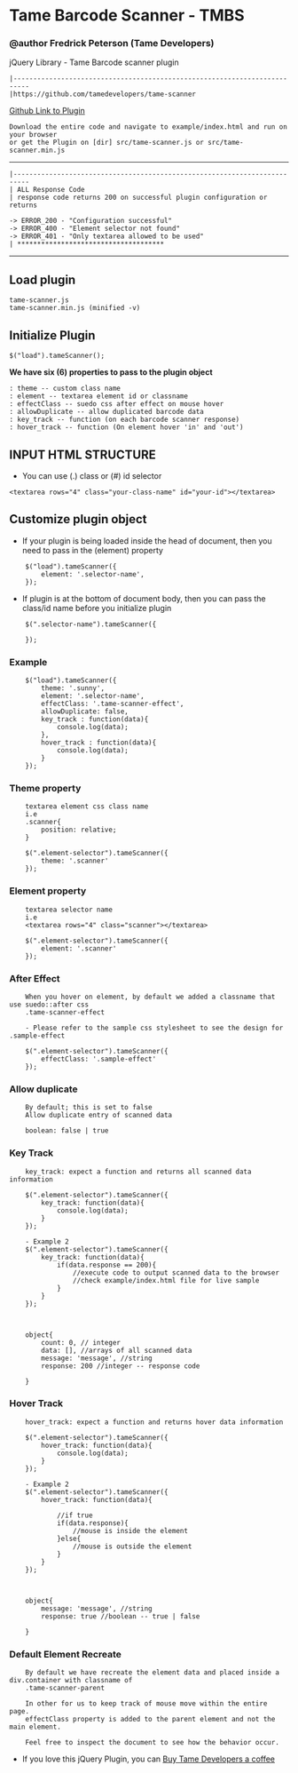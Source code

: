 # Tame Barcode Scanner - TMBS

### @author Fredrick Peterson (Tame Developers)
jQuery Library - Tame Barcode scanner plugin
```
|--------------------------------------------------------------------------
|https://github.com/tamedevelopers/tame-scanner
```
[Github Link to Plugin](https://github.com/tamedevelopers/tame-scanner)

```
Download the entire code and navigate to example/index.html and run on your browser
or get the Plugin on [dir] src/tame-scanner.js or src/tame-scanner.min.js
```

***
```
|--------------------------------------------------------------------------
| ALL Response Code
| response code returns 200 on successful plugin configuration or returns

-> ERROR_200 - "Configuration successful"
-> ERROR_400 - "Element selector not found"
-> ERROR_401 - "Only textarea allowed to be used"
| *************************************
```
***

## Load plugin
```
tame-scanner.js
tame-scanner.min.js (minified -v)
```


## Initialize Plugin
```
$("load").tameScanner();
```

**We have six (6) properties to pass to the plugin object**

```
: theme -- custom class name
: element -- textarea element id or classname
: effectClass -- suedo css after effect on mouse hover
: allowDuplicate -- allow duplicated barcode data
: key_track -- function (on each barcode scanner response)
: hover_track -- function (On element hover 'in' and 'out')

```

## INPUT HTML STRUCTURE

- You can use (.) class or (#) id selector
```
<textarea rows="4" class="your-class-name" id="your-id"></textarea>
```


## Customize plugin object
- If your plugin is being loaded inside the head of document, then you need to pass in the (element) property
```
    $("load").tameScanner({
        element: '.selector-name',
    });
```

- If plugin is at the bottom of document body, then you can pass the class/id name before you initialize plugin 
```
    $(".selector-name").tameScanner({
        
    });
```

### Example 
```
    $("load").tameScanner({
        theme: '.sunny',
        element: '.selector-name',
        effectClass: '.tame-scanner-effect',
        allowDuplicate: false,
        key_track : function(data){
            console.log(data);
        },
        hover_track : function(data){
            console.log(data);
        }
    });
```

### Theme property
```
    textarea element css class name 
    i.e 
    .scanner{
        position: relative;
    }

    $(".element-selector").tameScanner({
        theme: '.scanner'
    });
```

### Element property
```
    textarea selector name
    i.e 
    <textarea rows="4" class="scanner"></textarea>

    $(".element-selector").tameScanner({
        element: '.scanner'
    });
```

### After Effect
```
    When you hover on element, by default we added a classname that use suedo::after css
    .tame-scanner-effect

    - Please refer to the sample css stylesheet to see the design for .sample-effect

    $(".element-selector").tameScanner({
        effectClass: '.sample-effect'
    });
```

### Allow duplicate
```
    By default; this is set to false
    Allow duplicate entry of scanned data

    boolean: false | true
```

### Key Track
```
    key_track: expect a function and returns all scanned data information

    $(".element-selector").tameScanner({
        key_track: function(data){
            console.log(data);
        }
    });

    - Example 2
    $(".element-selector").tameScanner({
        key_track: function(data){
            if(data.response == 200){
                //execute code to output scanned data to the browser
                //check example/index.html file for live sample
            }
        }
    });


    
    object{
        count: 0, // integer
        data: [], //arrays of all scanned data
        message: 'message', //string
        response: 200 //integer -- response code
        
    }
```

### Hover Track
```
    hover_track: expect a function and returns hover data information

    $(".element-selector").tameScanner({
        hover_track: function(data){
            console.log(data);
        }
    });

    - Example 2
    $(".element-selector").tameScanner({
        hover_track: function(data){

            //if true
            if(data.response){ 
                //mouse is inside the element
            }else{
                //mouse is outside the element
            }
        }
    });


    
    object{
        message: 'message', //string
        response: true //boolean -- true | false
        
    }
```

### Default Element Recreate
```
    By default we have recreate the element data and placed inside a div.container with classname of
    .tame-scanner-parent

    In other for us to keep track of mouse move within the entire page.
    effectClass property is added to the parent element and not the main element.

    Feel free to inspect the document to see how the behavior occur.
```




- If you love this jQuery Plugin, you can [Buy Tame Developers a coffee](https://www.buymeacoffee.com/tamedevelopers)

